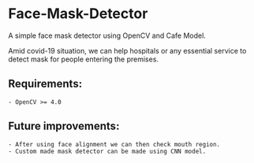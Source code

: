 # Face-Mask-Detector

A simple face mask detector using OpenCV and Cafe Model.

Amid covid-19 situation, we can help hospitals or any essential service
to detect mask for people entering the premises.
 
## Requirements:
    - OpenCV >= 4.0
    
## Future improvements:
    - After using face alignment we can then check mouth region.
    - Custom made mask detector can be made using CNN model.
    